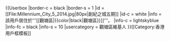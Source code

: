 {{Userbox
  |border-c = black
  |border-s = 1
  |id       = [[File:Millennium_City_5_2014.jpg|80px|創紀之城五期]]
  |id-c     = white
  |info     = 該用戶居住於'''[[觀塘區|{{color|black|觀塘區}}]]'''。
  |info-c   = lightskyblue<!-- 接近所屬區議會標誌、方便閱讀及辨識的替代顏色 -->
  |info-fc  = black
  |info-s   = 10
  |usercategory = 觀塘區維基人
}}<noinclude>[[Category:香港用戶框模板]]</noinclude>
